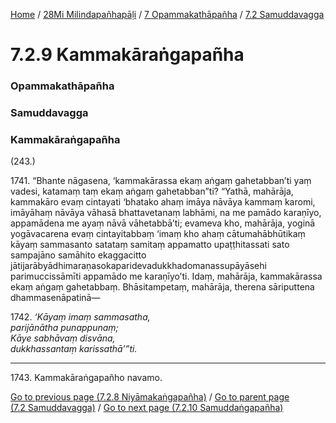 
[Home](/) / [28Mi Milindapañhapāḷi](/tipitaka/28Mi.md) / [7 Opammakathāpañha](/tipitaka/28Mi/7.md) / [7.2 Samuddavagga](/tipitaka/28Mi/7/7.2.md)

# 7.2.9 Kammakāraṅgapañha

### Opammakathāpañha

### Samuddavagga

### Kammakāraṅgapañha

(243.)

1741\. “Bhante nāgasena, ‘kammakārassa ekaṃ aṅgaṃ gahetabban’ti yaṃ vadesi, katamaṃ taṃ ekaṃ aṅgaṃ gahetabban”ti? “Yathā, mahārāja, kammakāro evaṃ cintayati ‘bhatako ahaṃ imāya nāvāya kammaṃ karomi, imāyāhaṃ nāvāya vāhasā bhattavetanaṃ labhāmi, na me pamādo karaṇīyo, appamādena me ayaṃ nāvā vāhetabbā’ti; evameva kho, mahārāja, yoginā yogāvacarena evaṃ cintayitabbaṃ ‘imaṃ kho ahaṃ cātumahābhūtikaṃ kāyaṃ sammasanto satataṃ samitaṃ appamatto upaṭṭhitassati sato sampajāno samāhito ekaggacitto jātijarābyādhimaraṇasokaparidevadukkhadomanassupāyāsehi parimuccissāmīti appamādo me karaṇīyo’ti. Idaṃ, mahārāja, kammakārassa ekaṃ aṅgaṃ gahetabbaṃ. Bhāsitampetaṃ, mahārāja, therena sāriputtena dhammasenāpatinā—

1742\. _‘Kāyaṃ imaṃ sammasatha,_  
_parijānātha punappunaṃ;_  
_Kāye sabhāvaṃ disvāna,_  
_dukkhassantaṃ karissathā’”ti._  


---

1743\. Kammakāraṅgapañho navamo.



[Go to previous page (7.2.8 Niyāmakaṅgapañha)](/tipitaka/28Mi/7/7.2/7.2.8.md) / [Go to parent page (7.2 Samuddavagga)](/tipitaka/28Mi/7/7.2.md) / [Go to next page (7.2.10 Samuddaṅgapañha)](/tipitaka/28Mi/7/7.2/7.2.10.md)


